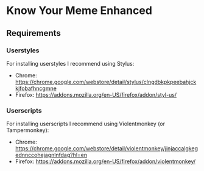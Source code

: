 # Know Your Meme Enhanced

## Requirements

### Userstyles

For installing userstyles I recommend using Stylus:

- Chrome: https://chrome.google.com/webstore/detail/stylus/clngdbkpkpeebahjckkjfobafhncgmne
- Firefox: https://addons.mozilla.org/en-US/firefox/addon/styl-us/

### Userscripts

For installing userscripts I recommend using Violentmonkey (or Tampermonkey):

- Chrome: https://chrome.google.com/webstore/detail/violentmonkey/jinjaccalgkegednnccohejagnlnfdag?hl=en
- Firefox: https://addons.mozilla.org/en-US/firefox/addon/violentmonkey/
